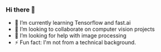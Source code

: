 ### Hi there 👋

<!--
**Omega-84/Omega-84** is a ✨ _special_ ✨ repository because its `README.md` (this file) appears on your GitHub profile.

Here are some ideas to get you started:
-->
- 🌱 I’m currently learning Tensorflow and fast.ai
- 👯 I’m looking to collaborate on computer vision projects
- 🤔 I’m looking for help with image processing
- ⚡ Fun fact: I'm not from a technical background.

